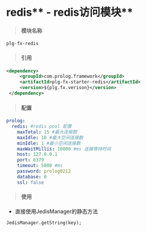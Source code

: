 # redis** - redis访问模块**

> #### 模块名称

```
plg-fx-redis
```

> #### 引用

```xml
<dependency>
     <groupId>com.prolog.framework</groupId>
     <artifactId>plg-fx-starter-redis</artifactId>
     <version>${plg.fx.verison}</version>
 </dependency>
```

> #### 配置

```yaml
prolog:
  redis: #redis pool 配置
    maxTotal: 15 #最大连接数
    maxIdle: 10 #最大空闲连接数
    minIdle: 1 #最小空闲连接数
    maxWaitMillis: 10000 #ms 连接等待时间
    host: 127.0.0.1
    port: 6379
    timeout: 5000 #ms
    password: prolog0212
    database: 0
    ssl: false
```

> #### 使用

* 直接使用JedisManager的静态方法

```
JedisManager.getString(key);
```



